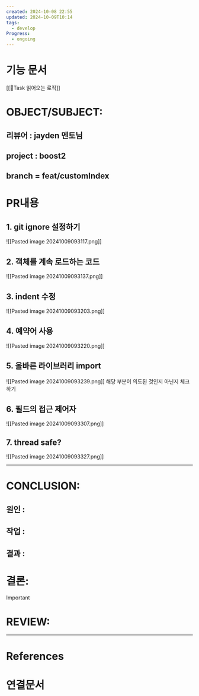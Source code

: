 ```yaml
---
created: 2024-10-08 22:55
updated: 2024-10-09T10:14
tags:
  - develop
Progress:
  - ongoing
---
```

# 기능 문서
[[🍒Task 읽어오는 로직]]

# OBJECT/SUBJECT:
## 리뷰어 : jayden 멘토님
## project : boost2
## branch = feat/customIndex
# PR내용
## 1. git ignore 설정하기
![[Pasted image 20241009093117.png]]



## 2. 객체를 계속 로드하는 코드
![[Pasted image 20241009093137.png]]


## 3. indent 수정
![[Pasted image 20241009093203.png]]

## 4. 예약어 사용
![[Pasted image 20241009093220.png]]

## 5. 올바른 라이브러리 import 
![[Pasted image 20241009093239.png]]
해당 부분이 의도된 것인지 아닌지 체크하기

## 6. 필드의 접근 제어자
![[Pasted image 20241009093307.png]]

## 7. thread safe?
![[Pasted image 20241009093327.png]]


---
# CONCLUSION:

## 원인 :

## 작업 :

## 결과 :

# 결론:
>[!important]


# REVIEW:


---
# References

# 연결문서
